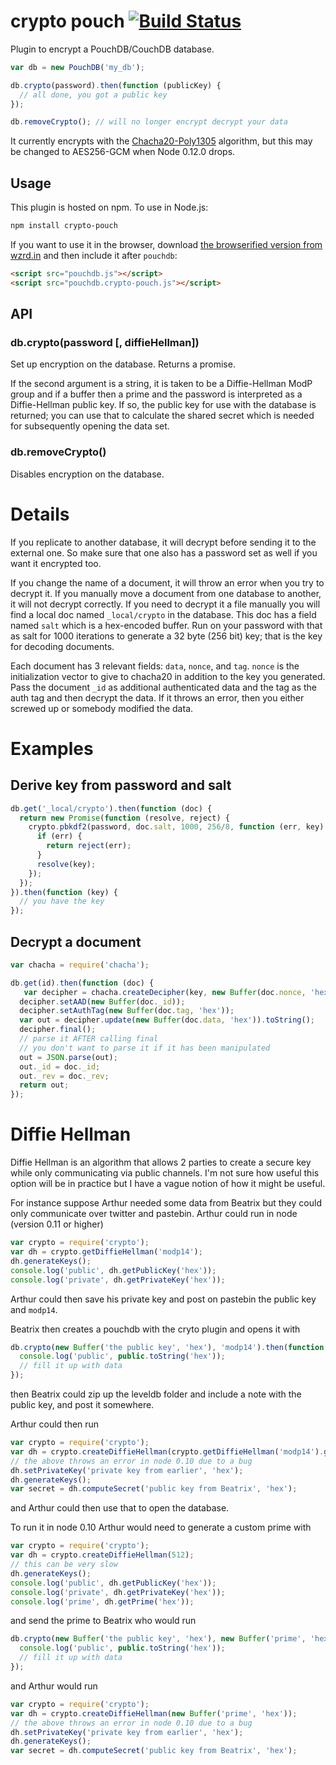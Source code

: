 crypto pouch [![Build Status](https://travis-ci.org/calvinmetcalf/crypto-pouch.svg)](https://travis-ci.org/calvinmetcalf/crypto-pouch)
===

Plugin to encrypt a PouchDB/CouchDB database.

```js
var db = new PouchDB('my_db');

db.crypto(password).then(function (publicKey) {
  // all done, you got a public key
});

db.removeCrypto(); // will no longer encrypt decrypt your data
```

It currently encrypts with the [Chacha20-Poly1305](https://github.com/calvinmetcalf/chacha20poly1305) algorithm, but this may be changed 
to AES256-GCM when Node 0.12.0 drops.

Usage
-------

This plugin is hosted on npm. To use in Node.js:

```bash
npm install crypto-pouch
```

If you want to use it in the browser, download [the browserified version from wzrd.in](http://wzrd.in/bundle/crypto-pouch) and then include it after `pouchdb`:

```html
<script src="pouchdb.js"></script>
<script src="pouchdb.crypto-pouch.js"></script>
```

API
--------


### db.crypto(password [, diffieHellman])

Set up encryption on the database. Returns a promise.

If the second argument is a string, it is taken to be a Diffie-Hellman ModP group and if a buffer then a prime 
and the password is interpreted as a Diffie-Hellman public key. If so, the public key 
for use with the database is returned; you can use that to calculate the shared secret 
which is needed for subsequently opening the data set.


### db.removeCrypto()

Disables encryption on the database.

Details
===

If you replicate to another database, it will decrypt before sending it to 
the external one. So make sure that one also has a password set as well if you want 
it encrypted too.

If you change the name of a document, it will throw an error when you try 
to decrypt it. If you manually move a document from one database to another, 
it will not decrypt correctly.  If you need to decrypt it a file manually 
you will find a local doc named `_local/crypto` in the database. This doc has a field 
named `salt` which is a hex-encoded buffer. Run on your password with that as salt 
for 1000 iterations to generate a 32 byte (256 bit) key; that is the key 
for decoding documents.

Each document has 3 relevant fields: `data`, `nonce`, and `tag`. 
`nonce` is the initialization vector to give to chacha20 in addition to the key 
you generated. Pass the document `_id` as additional authenticated data and the tag 
as the auth tag and then decrypt the data.  If it throws an error, then you either 
screwed up or somebody modified the data.

Examples
===

Derive key from password and salt
---

```js
db.get('_local/crypto').then(function (doc) {
  return new Promise(function (resolve, reject) {
    crypto.pbkdf2(password, doc.salt, 1000, 256/8, function (err, key) {
      if (err) {
        return reject(err);
      }
      resolve(key);
    });
  });
}).then(function (key) {
  // you have the key
});
```

Decrypt a document
---

```js
var chacha = require('chacha');

db.get(id).then(function (doc) {
   var decipher = chacha.createDecipher(key, new Buffer(doc.nonce, 'hex'));
  decipher.setAAD(new Buffer(doc._id));
  decipher.setAuthTag(new Buffer(doc.tag, 'hex'));
  var out = decipher.update(new Buffer(doc.data, 'hex')).toString();
  decipher.final();
  // parse it AFTER calling final
  // you don't want to parse it if it has been manipulated
  out = JSON.parse(out);
  out._id = doc._id;
  out._rev = doc._rev;
  return out;
});
```

Diffie Hellman
===

Diffie Hellman is an algorithm that allows 2 parties to create a secure key while only communicating via public channels.  I'm not sure how useful this option will be in practice but I have a vague notion of how it might be useful.

For instance suppose Arthur needed some data from Beatrix but they could only communicate over twitter and pastebin. Arthur could run in node (version 0.11 or higher)

```js
var crypto = require('crypto');
var dh = crypto.getDiffieHellman('modp14');
dh.generateKeys();
console.log('public', dh.getPublicKey('hex'));
console.log('private', dh.getPrivateKey('hex'));
```

Arthur could then save his private key and post on pastebin the public key and `modp14`.

Beatrix then creates a pouchdb with the cryto plugin and opens it with

```js
db.crypto(new Buffer('the public key', 'hex'), 'modp14').then(function (public) {
  console.log('public', public.toString('hex'));
  // fill it up with data
});
```

then Beatrix could zip up the leveldb folder and include a note with the public key, and post it somewhere.

Arthur could then run

```js
var crypto = require('crypto');
var dh = crypto.createDiffieHellman(crypto.getDiffieHellman('modp14').getPrime());
// the above throws an error in node 0.10 due to a bug
dh.setPrivateKey('private key from earlier', 'hex');
dh.generateKeys();
var secret = dh.computeSecret('public key from Beatrix', 'hex');
```

and Arthur could then use that to open the database.

To run it in node 0.10 Arthur would need to generate a custom prime with

```js
var crypto = require('crypto');
var dh = crypto.createDiffieHellman(512);
// this can be very slow
dh.generateKeys();
console.log('public', dh.getPublicKey('hex'));
console.log('private', dh.getPrivateKey('hex'));
console.log('prime', dh.getPrime('hex'));
```

and send the prime to Beatrix who would run

```js
db.crypto(new Buffer('the public key', 'hex'), new Buffer('prime', 'hex')).then(function (public) {
  console.log('public', public.toString('hex'));
  // fill it up with data
});
```

and Arthur would run

```js
var crypto = require('crypto');
var dh = crypto.createDiffieHellman(new Buffer('prime', 'hex'));
// the above throws an error in node 0.10 due to a bug
dh.setPrivateKey('private key from earlier', 'hex');
dh.generateKeys();
var secret = dh.computeSecret('public key from Beatrix', 'hex');
```
